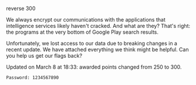 reverse 300

We always encrypt our communications with the applications that intelligence services likely haven't cracked. And what are they? That's right: the programs at the very bottom of Google Play search results.

Unfortunately, we lost access to our data due to breaking changes in a recent update. We have attached everything we think might be helpful. Can you help us get our flags back?

Updated on March 8 at 18:33: awarded points changed from 250 to 300.

    Password: 1234567890
